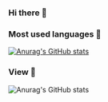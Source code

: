 ### Hi there 👋

<!--
**OutputCodes/OutputCodes** is a ✨ _special_ ✨ repository because its `README.md` (this file) appears on your GitHub profile.

Here are some ideas to get you started:

- 🔭 I’m currently working on ...
- 🌱 I’m currently learning ...
- 👯 I’m looking to collaborate on ...
- 🤔 I’m looking for help with ...
- 💬 Ask me about ...
- 📫 How to reach me: ...
- 😄 Pronouns: ...
- ⚡ Fun fact: ...
-->
 
### Most used languages :rocket:
[![Anurag's GitHub stats](https://github-readme-stats.vercel.app/api/top-langs/?username=OutputCodes)](https://github.com/OutputCodes/github-readme-stats)
&nbsp;
&nbsp;
### View :rocket:
![Anurag's GitHub stats](https://github-readme-stats.vercel.app/api?username=OutputCodes&show_icons=true&theme=radical)
